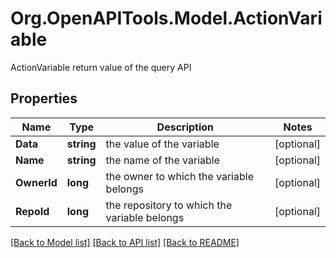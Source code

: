 # Org.OpenAPITools.Model.ActionVariable
ActionVariable return value of the query API

## Properties

Name | Type | Description | Notes
------------ | ------------- | ------------- | -------------
**Data** | **string** | the value of the variable | [optional] 
**Name** | **string** | the name of the variable | [optional] 
**OwnerId** | **long** | the owner to which the variable belongs | [optional] 
**RepoId** | **long** | the repository to which the variable belongs | [optional] 

[[Back to Model list]](../README.md#documentation-for-models) [[Back to API list]](../README.md#documentation-for-api-endpoints) [[Back to README]](../README.md)

